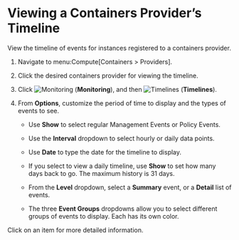 # Viewing a Containers Provider’s Timeline

View the timeline of events for instances registered to a containers
provider.

1.  Navigate to menu:Compute\[Containers \> Providers\].

2.  Click the desired containers provider for viewing the timeline.

3.  Click ![Monitoring](../images/1994.png) (**Monitoring**), and then
    ![Timelines](../images/1995.png) (**Timelines**).

4.  From **Options**, customize the period of time to display and the
    types of events to see.

      - Use **Show** to select regular Management Events or Policy
        Events.

      - Use the **Interval** dropdown to select hourly or daily data
        points.

      - Use **Date** to type the date for the timeline to display.

      - If you select to view a daily timeline, use **Show** to set how
        many days back to go. The maximum history is 31 days.

      - From the **Level** dropdown, select a **Summary** event, or a
        **Detail** list of events.

      - The three **Event Groups** dropdowns allow you to select
        different groups of events to display. Each has its own color.

Click on an item for more detailed information.
